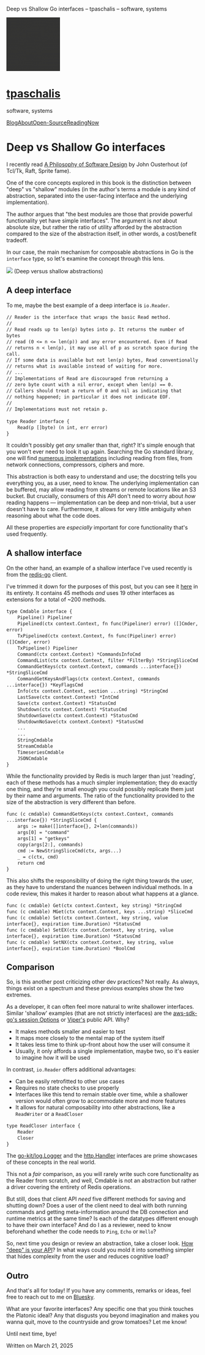Deep vs Shallow Go interfaces – tpaschalis – software, systems

[![](https://raw.githubusercontent.com/tpaschalis/tpaschalis.github.io/master/images/profileAvatar.png)](/)

# [tpaschalis](/)

software, systems

[Blog](/)[About](/about)[Open-Source](/opensource)[Reading](/reading)[Now](/now)

# Deep vs Shallow Go interfaces

I recently read [A Philosophy of Software Design](https://www.amazon.com/Philosophy-Software-Design-John-Ousterhout/dp/1732102201) by John Ousterhout (of Tcl/Tk, Raft, Sprite fame).

One of the core concepts explored in this book is the distinction between "deep" vs "shallow" modules (in the author's terms a module is any kind of abstraction, separated into the user-facing interface and the underlying implementation).

The author argues that "the best modules are those that provide powerful functionality yet have simple interfaces". The argument is _not_ about absolute size, but rather the ratio of utility afforded by the abstraction compared to the size of the abstraction itself, in other words, a cost/benefit tradeoff.

In our case, the main mechanism for composable abstractions in Go is the `interface` type, so let's examine the concept through this lens.

 ![](/images/deep-vs-shallow.png) (Deep versus shallow abstractions)

## A deep interface

To me, maybe the best example of a deep interface is `io.Reader`.

```
// Reader is the interface that wraps the basic Read method.
//
// Read reads up to len(p) bytes into p. It returns the number of bytes
// read (0 <= n <= len(p)) and any error encountered. Even if Read
// returns n < len(p), it may use all of p as scratch space during the call.
// If some data is available but not len(p) bytes, Read conventionally
// returns what is available instead of waiting for more.
// ...
// Implementations of Read are discouraged from returning a
// zero byte count with a nil error, except when len(p) == 0.
// Callers should treat a return of 0 and nil as indicating that
// nothing happened; in particular it does not indicate EOF.
//
// Implementations must not retain p.

type Reader interface {
	Read(p []byte) (n int, err error)
}
```

It couldn't possibly get _any_ smaller than that, right? It's simple enough that you won't ever need to look it up again. Searching the Go standard library, one will find [numerous implementations](https://cs.opensource.google/search?q=Read%5C\(%5Cw%2B%5Cs%5C%5B%5C%5Dbyte%5C\)&ss=go%2Fgo) including reading from files, from network connections, compressors, ciphers and more.

This abstraction is both easy to understand and use; the docstring tells you everything you, as a user, need to know. The underlying implementation can be buffered, may allow reading from streams or remote locations like an S3 bucket. But crucially, consumers of this API don't need to worry about _how_ reading happens — implementation can be deep and non-trivial, but a user doesn't have to care. Furthermore, it allows for very little ambiguity when reasoning about what the code does.

All these properties are _especially_ important for core functionality that's used frequently.

## A shallow interface

On the other hand, an example of a shallow interface I've used recently is from the [redis-go](https://github.com/redis/go-redis) client.

I've trimmed it down for the purposes of this post, but you can see it [here](https://github.com/redis/go-redis/blob/11efd6a01ebf1c3a0f8cc41d0a1d54c5afbae26f/commands.go#L160-L230) in its entirety. It contains 45 methods _and_ uses 19 other interfaces as extensions for a total of ~200 methods.

```
type Cmdable interface {
	Pipeline() Pipeliner
	Pipelined(ctx context.Context, fn func(Pipeliner) error) ([]Cmder, error)
	TxPipelined(ctx context.Context, fn func(Pipeliner) error) ([]Cmder, error)
	TxPipeline() Pipeliner
	Command(ctx context.Context) *CommandsInfoCmd
	CommandList(ctx context.Context, filter *FilterBy) *StringSliceCmd
	CommandGetKeys(ctx context.Context, commands ...interface{}) *StringSliceCmd
	CommandGetKeysAndFlags(ctx context.Context, commands ...interface{}) *KeyFlagsCmd
	Info(ctx context.Context, section ...string) *StringCmd
	LastSave(ctx context.Context) *IntCmd
	Save(ctx context.Context) *StatusCmd
	Shutdown(ctx context.Context) *StatusCmd
	ShutdownSave(ctx context.Context) *StatusCmd
	ShutdownNoSave(ctx context.Context) *StatusCmd
    ...
    ...
	StringCmdable
	StreamCmdable
	TimeseriesCmdable
	JSONCmdable
}
```

While the functionality provided by Redis is much larger than just 'reading', each of these methods has a much simpler implementation; they do exactly one thing, and they're small enough you could possibly replicate them just by their name and arguments. The ratio of the functionality provided to the size of the abstraction is very different than before.

```
func (c cmdable) CommandGetKeys(ctx context.Context, commands ...interface{}) *StringSliceCmd {
	args := make([]interface{}, 2+len(commands))
	args[0] = "command"
	args[1] = "getkeys"
	copy(args[2:], commands)
	cmd := NewStringSliceCmd(ctx, args...)
	_ = c(ctx, cmd)
	return cmd
}
```

This also shifts the responsibility of doing the right thing towards the user, as they have to understand the nuances between individual methods. In a code review, this makes it harder to reason about what happens at a glance.

```
func (c cmdable) Get(ctx context.Context, key string) *StringCmd
func (c cmdable) MGet(ctx context.Context, keys ...string) *SliceCmd
func (c cmdable) Set(ctx context.Context, key string, value interface{}, expiration time.Duration) *StatusCmd
func (c cmdable) SetEX(ctx context.Context, key string, value interface{}, expiration time.Duration) *StatusCmd
func (c cmdable) SetNX(ctx context.Context, key string, value interface{}, expiration time.Duration) *BoolCmd
```

## Comparison

So, is this another post criticizing other dev practices? Not really. As always, things exist on a spectrum and these previous examples show the two extremes.

As a developer, it can often feel more natural to write shallower interfaces. Similar 'shallow' examples (that are not strictly interfaces) are the [aws-sdk-go's session Options](https://pkg.go.dev/github.com/aws/aws-sdk-go/aws/session#Options) or [Viper's](https://github.com/spf13/viper/blob/d319333b0ffd91a9681feaf2d202ce9332df8ecc/viper.go) public API. Why?

*   It makes methods smaller and easier to test
*   It maps more closely to the mental map of the system itself
*   It takes less time to think up-front about how the user will consume it
*   Usually, it only affords a single implementation, maybe two, so it's easier to imagine how it will be used

In contrast, `io.Reader` offers additional advantages:

*   Can be easily retrofitted to other use cases
*   Requires no state checks to use properly
*   Interfaces like this tend to remain stable over time, while a shallower version would often grow to accommodate more and more features
*   It allows for natural composability into other abstractions, like a `ReadWriter` or a `ReadCloser`

```
type ReadCloser interface {
	Reader
	Closer
}
```

The [go-kit/log.Logger](https://github.com/go-kit/log/blob/c7bf81493e581feca11e11a7672b14be3591ca43/log.go#L10-L12) and the [http.Handler](https://pkg.go.dev/net/http#Handler) interfaces are prime showcases of these concepts in the real world.

This not a _fair_ comparison, as you will rarely write such core functionality as the Reader from scratch, and well, Cmdable is not an abstraction but rather a driver covering the entirety of Redis operations.

But still, does that client API _need_ five different methods for saving and shutting down? Does a user of the client need to deal with both running commands and getting meta-information around the DB connection and runtime metrics at the same time? Is each of the datatypes different enough to have their own interface? And do I as a reviewer, need to know beforehand whether the code needs to `Ping`, `Echo` or `Hello`?

So, next time you design or review an abstraction, take a closer look. [How "deep" is your API](https://www.youtube.com/watch?v=XpqqjU7u5Yc)? In what ways could you mold it into something simpler that hides complexity from the user and reduces cognitive load?

## Outro

And that's all for today! If you have any comments, remarks or ideas, feel free to reach out to me on [Bluesky](https://bsky.app/profile/tpaschalis.me).

What are your favorite interfaces? Any specific one that you think touches the Platonic ideal? Any that disgusts you beyond imagination and makes you wanna quit, move to the countryside and grow tomatoes? Let me know!

Until next time, bye!

  

Written on March 21, 2025 

[](https://github.com/tpaschalis)[](https://www.linkedin.com/in/tsilias/)[](https://www.twitter.com/tpaschalis_)